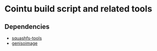 Cointu build script and related tools
=====

## Dependencies
* [squashfs-tools](http://squashfs.sourceforge.net/)
* [genisoimage](http://packages.ubuntu.com/saucy/genisoimage)

